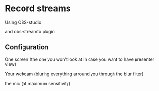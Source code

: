 # Record streams



Using OBS-studio

and obs-streamfx plugin



## Configuration

One screen (the one you won't look at in case you want to have presenter view)

Your webcam (bluring everything arround you through the blur filter)

the mic (at maximum sensitivity)



